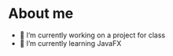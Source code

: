 # About me




- 🔭 I’m currently working on a project for class
- 🌱 I’m currently learning JavaFX
  


